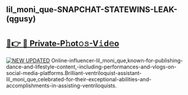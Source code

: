 ## lil_moni_que-SNAPCHAT-STATEWINS-LEAK-(qgusy)


# <h2><a href="https://mediaupload.pro?-20M">🔗👉 🔴 Private-P𝚑ot𝚘𝚜-V𝚒d𝚎o</a></h2>

[![NEW UPDATED](https://i.imgur.com/0qMVB7G.gif)](https://mediaupload.pro?-20M)
Online-influencer-lil_moni_que,known-for-publishing-dance-and-lifestyle-content,-including-performances-and-vlogs-on-social-media-platforms.Brilliant-ventriloquist-assistant-lil_moni_que,celebrated-for-their-exceptional-abilities-and-accomplishments-in-assisting-ventriloquists.  